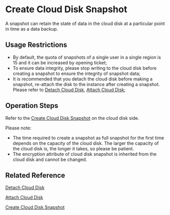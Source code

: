# Create Cloud Disk Snapshot

A snapshot can retain the state of data in the cloud disk at a particular point in time as a data backup.
## Usage Restrictions

* By default, the quota of snapshots of a single user in a single region is 15 and it can be increased by opening ticket;
* To ensure data integrity, please stop writing to the cloud disk before creating a snapshot to ensure the integrity of snapshot data;
* It is recommended that you detach the cloud disk before making a snapshot, re-attach the disk to the instance after creating a snapshot. Please refer to [Detach Cloud Disk](Detach-Cloud-Disk.md), [Attach Cloud Disk](Attach-Cloud-Disk.md);

## Operation Steps
Refer to the [Create Cloud Disk Snapshot](http://docs.jdcloud.com/cn/cloud-disk-service/create-clouddisk-snapshot) on the cloud disk side.
 	
Please note:
* The time required to create a snapshot as full snapshot for the first time depends on the capacity of the cloud disk. The larger the capacity of the cloud disk is, the longer it takes, so please be patient.
* The encryption attribute of cloud disk snapshot is inherited from the cloud disk and cannot be changed.
 	
 	
## Related Reference

[Detach Cloud Disk](Detach-Cloud-Disk.md)

[Attach Cloud Disk](Attach-Cloud-Disk.md)

[Create Cloud Disk Snapshot](http://docs.jdcloud.com/cn/cloud-disk-service/create-clouddisk-snapshot)